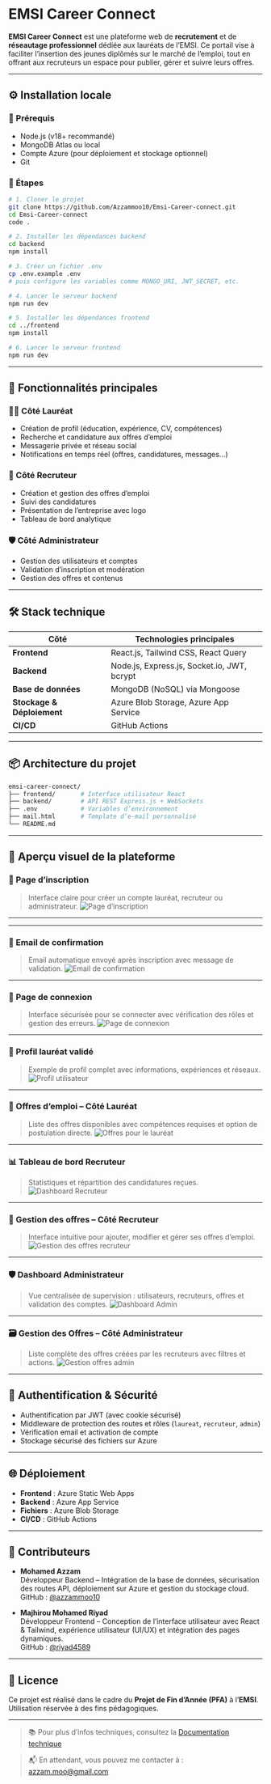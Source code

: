 # EMSI Career Connect

**EMSI Career Connect** est une plateforme web de **recrutement** et de **réseautage professionnel** dédiée aux lauréats de l’EMSI. Ce portail vise à faciliter l’insertion des jeunes diplômés sur le marché de l’emploi, tout en offrant aux recruteurs un espace pour publier, gérer et suivre leurs offres.

---

## ⚙️ Installation locale

### 🔽 Prérequis

- Node.js (v18+ recommandé)
- MongoDB Atlas ou local
- Compte Azure (pour déploiement et stockage optionnel)
- Git

### 🧩 Étapes

```bash
# 1. Cloner le projet
git clone https://github.com/Azzammoo10/Emsi-Career-connect.git
cd Emsi-Career-connect
code .

# 2. Installer les dépendances backend
cd backend
npm install

# 3. Créer un fichier .env
cp .env.example .env
# puis configure les variables comme MONGO_URI, JWT_SECRET, etc.

# 4. Lancer le serveur backend
npm run dev

# 5. Installer les dépendances frontend
cd ../frontend
npm install

# 6. Lancer le serveur frontend
npm run dev
```

---

## 🚀 Fonctionnalités principales

### 👩‍🎓 Côté Lauréat
- Création de profil (éducation, expérience, CV, compétences)
- Recherche et candidature aux offres d’emploi
- Messagerie privée et réseau social
- Notifications en temps réel (offres, candidatures, messages...)

### 🏢 Côté Recruteur
- Création et gestion des offres d’emploi
- Suivi des candidatures
- Présentation de l’entreprise avec logo
- Tableau de bord analytique

### 🛡️ Côté Administrateur
- Gestion des utilisateurs et comptes
- Validation d’inscription et modération
- Gestion des offres et contenus

---

## 🛠️ Stack technique

| Côté        | Technologies principales                        |
|-------------|-------------------------------------------------|
| **Frontend** | React.js, Tailwind CSS, React Query            |
| **Backend**  | Node.js, Express.js, Socket.io, JWT, bcrypt    |
| **Base de données** | MongoDB (NoSQL) via Mongoose          |
| **Stockage & Déploiement** | Azure Blob Storage, Azure App Service |
| **CI/CD** | GitHub Actions                                     |

---

## 📦 Architecture du projet

```bash
emsi-career-connect/
├── frontend/       # Interface utilisateur React
├── backend/        # API REST Express.js + WebSockets
├── .env            # Variables d’environnement
├── mail.html       # Template d’e-mail personnalisé
└── README.md
```

---
## 📸 Aperçu visuel de la plateforme

### 📝 Page d’inscription
> Interface claire pour créer un compte lauréat, recruteur ou administrateur.
![Page d’inscription](./assets/SignUp_Page.png)

---



---

### 📧 Email de confirmation
> Email automatique envoyé après inscription avec message de validation.
![Email de confirmation](./assets/confirmation_mail.png)

---
### 🔐 Page de connexion
> Interface sécurisée pour se connecter avec vérification des rôles et gestion des erreurs.
![Page de connexion](./assets/Login_Page.png)
---
### 👤 Profil lauréat validé
> Exemple de profil complet avec informations, expériences et réseaux.
![Profil utilisateur](./assets/profil_valide.png)

---

### 💼 Offres d’emploi – Côté Lauréat
> Liste des offres disponibles avec compétences requises et option de postulation directe.
![Offres pour le lauréat](./assets/offres_emploi.png)

---
### 📊 Tableau de bord Recruteur
> Statistiques et répartition des candidatures reçues.
![Dashboard Recruteur](./assets/dashboard_recruteur.png)

---

### 🧩 Gestion des offres – Côté Recruteur
> Interface intuitive pour ajouter, modifier et gérer ses offres d’emploi.
![Gestion des offres recruteur](./assets/gestion_desOffre_Recruteur.png)



---

### 🛡️ Dashboard Administrateur
> Vue centralisée de supervision : utilisateurs, recruteurs, offres et validation des comptes.
![Dashboard Admin](./assets/dashboard_admin.png)

---

### 🗃️ Gestion des Offres – Côté Administrateur
> Liste complète des offres créées par les recruteurs avec filtres et actions.
![Gestion offres admin](./assets/gestion_desOffre_admin.png)


---

## 🔐 Authentification & Sécurité

- Authentification par JWT (avec cookie sécurisé)
- Middleware de protection des routes et rôles (`laureat`, `recruteur`, `admin`)
- Vérification email et activation de compte
- Stockage sécurisé des fichiers sur Azure

---

## 🌐 Déploiement

- **Frontend** : Azure Static Web Apps
- **Backend** : Azure App Service
- **Fichiers** : Azure Blob Storage
- **CI/CD** : GitHub Actions

---

## 👥 Contributeurs

- **Mohamed Azzam**  
  Développeur Backend – Intégration de la base de données, sécurisation des routes API, déploiement sur Azure et gestion du stockage cloud.  
  GitHub : [@azzammoo10](https://github.com/azzammoo10)

- **Majhirou Mohamed Riyad**  
  Développeur Frontend – Conception de l’interface utilisateur avec React & Tailwind, expérience utilisateur (UI/UX) et intégration des pages dynamiques.  
  GitHub : [@riyad4589](https://github.com/riyad4589)


---

## 📄 Licence

Ce projet est réalisé dans le cadre du **Projet de Fin d’Année (PFA)** à l’**EMSI**. Utilisation réservée à des fins pédagogiques.

---

> 📚 Pour plus d’infos techniques, consultez la [Documentation technique](./TECH_DOC.md)  
  
> 📬 En attendant, vous pouvez me contacter à : [azzam.moo@gmail.com](mailto:azzam.moo@gmail.com)

